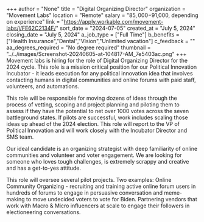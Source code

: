 +++
author = "None"
title = "Digital Organizing Director"
organization = "Movement Labs"
location = "Remote"
salary = "$85,000-$91,000, depending on experience"
link = "https://apply.workable.com/movement-labs/j/FE62C2134F/"
sort_date = "2024-07-05"
created_at = "July 5, 2024"
closing_date = "July 5, 2024"
a_job_type = ["Full Time"]
b_benefits = ["Health Insurance","Dental","Vision","Unlimited vacation"]
c_feedback = ""
aa_degrees_required = "No degree required"
thumbnail = "../../images/Screenshot-20240605-at-104817-AM_7e5403ac.png"
+++
Movement labs is hiring for the role of Digital Organizing Director for the 2024 cycle. This role is a mission critical position for our Political Innovation Incubator - it leads execution for any political innovation idea that involves contacting humans in digital communities and online forums with paid staff, volunteers, and automations.

This role will be responsible for moving dozens of ideas through the process of vetting, scoping and project planning and piloting them to assess if they have the potential to net over 1000 votes across the seven battleground states. If pilots are successful, work includes scaling those ideas up ahead of the 2024 election. This role will report to the VP of Political Innovation and will work closely with the Incubator Director and SMS team.

Our ideal candidate is an organizing strategist with deep familiarity of online communities and volunteer and voter engagement. We are looking for someone who loves tough challenges, is extremely scrappy and creative and has a get-to-yes attitude.

This role will oversee several pilot projects. Two examples: Online Community Organizing - recruiting and training active online forum users in hundreds of forums to engage in persuasive conversation and meme-making to move undecided voters to vote for Biden. Partnering vendors that work with Macro & Micro influencers at scale to engage their followers in electioneering conversations.